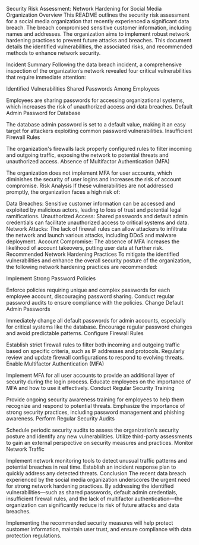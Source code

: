 Security Risk Assessment: Network Hardening for Social Media Organization
Overview
This README outlines the security risk assessment for a social media organization that recently experienced a significant data breach. The breach compromised sensitive customer information, including names and addresses. The organization aims to implement robust network hardening practices to prevent future attacks and breaches. This document details the identified vulnerabilities, the associated risks, and recommended methods to enhance network security.

Incident Summary
Following the data breach incident, a comprehensive inspection of the organization’s network revealed four critical vulnerabilities that require immediate attention:

Identified Vulnerabilities
Shared Passwords Among Employees

Employees are sharing passwords for accessing organizational systems, which increases the risk of unauthorized access and data breaches.
Default Admin Password for Database

The database admin password is set to a default value, making it an easy target for attackers exploiting common password vulnerabilities.
Insufficient Firewall Rules

The organization's firewalls lack properly configured rules to filter incoming and outgoing traffic, exposing the network to potential threats and unauthorized access.
Absence of Multifactor Authentication (MFA)

The organization does not implement MFA for user accounts, which diminishes the security of user logins and increases the risk of account compromise.
Risk Analysis
If these vulnerabilities are not addressed promptly, the organization faces a high risk of:

Data Breaches: Sensitive customer information can be accessed and exploited by malicious actors, leading to loss of trust and potential legal ramifications.
Unauthorized Access: Shared passwords and default admin credentials can facilitate unauthorized access to critical systems and data.
Network Attacks: The lack of firewall rules can allow attackers to infiltrate the network and launch various attacks, including DDoS and malware deployment.
Account Compromise: The absence of MFA increases the likelihood of account takeovers, putting user data at further risk.
Recommended Network Hardening Practices
To mitigate the identified vulnerabilities and enhance the overall security posture of the organization, the following network hardening practices are recommended:

Implement Strong Password Policies

Enforce policies requiring unique and complex passwords for each employee account, discouraging password sharing.
Conduct regular password audits to ensure compliance with the policies.
Change Default Admin Passwords

Immediately change all default passwords for admin accounts, especially for critical systems like the database.
Encourage regular password changes and avoid predictable patterns.
Configure Firewall Rules

Establish strict firewall rules to filter both incoming and outgoing traffic based on specific criteria, such as IP addresses and protocols.
Regularly review and update firewall configurations to respond to evolving threats.
Enable Multifactor Authentication (MFA)

Implement MFA for all user accounts to provide an additional layer of security during the login process.
Educate employees on the importance of MFA and how to use it effectively.
Conduct Regular Security Training

Provide ongoing security awareness training for employees to help them recognize and respond to potential threats.
Emphasize the importance of strong security practices, including password management and phishing awareness.
Perform Regular Security Audits

Schedule periodic security audits to assess the organization’s security posture and identify any new vulnerabilities.
Utilize third-party assessments to gain an external perspective on security measures and practices.
Monitor Network Traffic

Implement network monitoring tools to detect unusual traffic patterns and potential breaches in real time.
Establish an incident response plan to quickly address any detected threats.
Conclusion
The recent data breach experienced by the social media organization underscores the urgent need for strong network hardening practices. By addressing the identified vulnerabilities—such as shared passwords, default admin credentials, insufficient firewall rules, and the lack of multifactor authentication—the organization can significantly reduce its risk of future attacks and data breaches.

Implementing the recommended security measures will help protect customer information, maintain user trust, and ensure compliance with data protection regulations.

